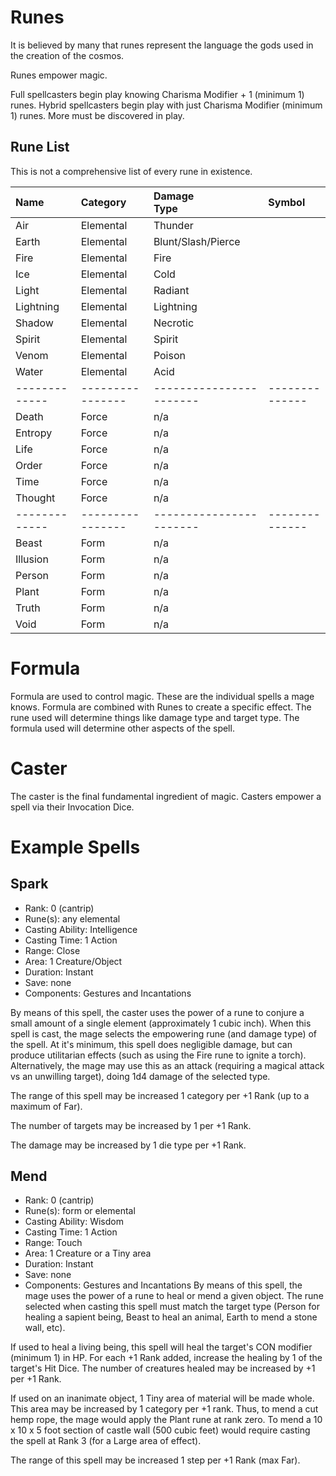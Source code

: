 # Runes

It is believed by many that runes represent the language the gods used in the creation of the cosmos.

Runes empower magic.

Full spellcasters begin play knowing Charisma Modifier + 1 (minimum 1) runes.  Hybrid spellcasters begin play with just Charisma Modifier (minimum 1) runes.  More must be discovered in play.

## Rune List
This is not a comprehensive list of every rune in existence.

|    Name     |    Category    |    Damage<br/>Type    |    Symbol    |
|:------------|:---------------|:----------------------|:-------------|
|  Air        |  Elemental     |  Thunder              |              |
|  Earth      |  Elemental     |  Blunt/Slash/Pierce   |              |
|  Fire       |  Elemental     |  Fire                 |              |
|  Ice        |  Elemental     |  Cold                 |              |
|  Light      |  Elemental     |  Radiant              |              |
|  Lightning  |  Elemental     |  Lightning            |              |
|  Shadow     |  Elemental     |  Necrotic             |              |
|  Spirit     |  Elemental     |  Spirit               |              |
|  Venom      |  Elemental     |  Poison               |              |
|  Water      |  Elemental     |  Acid                 |              |
|-------------|----------------|-----------------------|--------------|
|  Death      |  Force         |  n/a                  |              |
|  Entropy    |  Force         |  n/a                  |              |
|  Life       |  Force         |  n/a                  |              |
|  Order      |  Force         |  n/a                  |              |
|  Time       |  Force         |  n/a                  |              |
|  Thought    |  Force         |  n/a                  |              |
|-------------|----------------|-----------------------|--------------|
|  Beast      |  Form          |  n/a                  |              |
|  Illusion   |  Form          |  n/a                  |              |
|  Person     |  Form          |  n/a                  |              |
|  Plant      |  Form          |  n/a                  |              |
|  Truth      |  Form          |  n/a                  |              |  
|  Void       |  Form          |  n/a                  |              |

# Formula
Formula are used to control magic.  These are the individual spells a mage knows.  Formula are combined with Runes to create a specific effect.  The rune used will determine things like damage type and target type.  The formula used will determine other aspects of the spell.

# Caster
The caster is the final fundamental ingredient of magic.  Casters empower a spell via their Invocation Dice.

# Example Spells

## Spark
- Rank: 0 (cantrip)
- Rune(s): any elemental
- Casting Ability: Intelligence
- Casting Time: 1 Action
- Range: Close
- Area: 1 Creature/Object
- Duration: Instant
- Save: none
- Components: Gestures and Incantations

By means of this spell, the caster uses the power of a rune to conjure a small amount of a single element (approximately 1 cubic inch).  When this spell is cast, the mage selects the empowering rune (and damage type) of the spell.  At it's minimum, this spell does negligible damage, but can produce utilitarian effects (such as using the Fire rune to ignite a torch).  Alternatively, the mage may use this as an attack (requiring a magical attack vs an unwilling target), doing 1d4 damage of the selected type.

The range of this spell may be increased 1 category per +1 Rank (up to a maximum of Far).

The number of targets may be increased by 1 per +1 Rank.

The damage may be increased by 1 die type per +1 Rank.

## Mend
- Rank: 0 (cantrip)
- Rune(s): form or elemental
- Casting Ability: Wisdom
- Casting Time: 1 Action
- Range: Touch
- Area: 1 Creature or a Tiny area
- Duration: Instant
- Save: none
- Components: Gestures and Incantations
By means of this spell, the mage uses the power of a rune to heal or mend a given object.  The rune selected when casting this spell must match the target type (Person for healing a sapient being, Beast to heal an animal, Earth to mend a stone wall, etc).

If used to heal a living being, this spell will heal the target's CON modifier (minimum 1) in HP.  For each +1 Rank added, increase the healing by 1 of the target's Hit Dice.  The number of creatures healed may be increased by +1 per +1 Rank.

If used on an inanimate object, 1 Tiny area of material will be made whole.  This area may be increased by 1 category per +1 rank.  Thus, to mend a cut hemp rope, the mage would apply the Plant rune at rank zero.  To mend a 10 x 10 x 5 foot section of castle wall (500 cubic feet) would require casting the spell at Rank 3 (for a Large area of effect).

The range of this spell may be increased 1 step per +1 Rank (max Far).